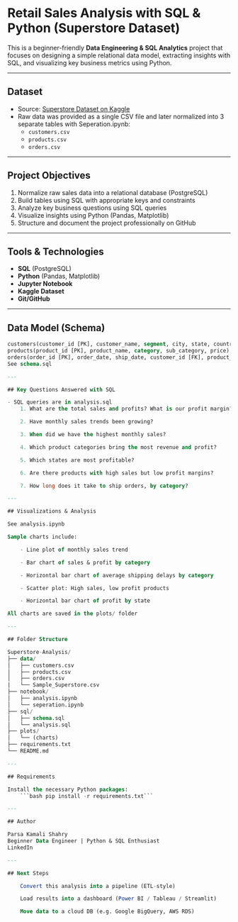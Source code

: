 # Retail Sales Analysis with SQL & Python (Superstore Dataset)

This is a beginner-friendly **Data Engineering & SQL Analytics** project that focuses on designing a simple relational data model, extracting insights with SQL, and visualizing key business metrics using Python.

---

## Dataset

- Source: [Superstore Dataset on Kaggle](https://www.kaggle.com/datasets/vivek468/superstore-dataset-final)
- Raw data was provided as a single CSV file and later normalized into 3 separate tables with Seperation.ipynb:
  - `customers.csv`
  - `products.csv`
  - `orders.csv`

---

## Project Objectives

1. Normalize raw sales data into a relational database (PostgreSQL)
2. Build tables using SQL with appropriate keys and constraints
3. Analyze key business questions using SQL queries
4. Visualize insights using Python (Pandas, Matplotlib)
5. Structure and document the project professionally on GitHub

---

## Tools & Technologies

- **SQL** (PostgreSQL)
- **Python** (Pandas, Matplotlib)
- **Jupyter Notebook**
- **Kaggle Dataset**
- **Git/GitHub**

---

## Data Model (Schema)

```sql
customers(customer_id [PK], customer_name, segment, city, state, country)
products(product_id [PK], product_name, category, sub_category, price)
orders(order_id [PK], order_date, ship_date, customer_id [FK], product_id [FK], quantity, sales, profit)
See schema.sql

---

## Key Questions Answered with SQL

- SQL queries are in analysis.sql
    1. What are the total sales and profits? What is our profit margin?

    2. Have monthly sales trends been growing?

    3. When did we have the highest monthly sales?

    4. Which product categories bring the most revenue and profit?

    5. Which states are most profitable?

    6. Are there products with high sales but low profit margins?

    7. How long does it take to ship orders, by category?

---

## Visualizations & Analysis

See analysis.ipynb

Sample charts include:

    - Line plot of monthly sales trend

    - Bar chart of sales & profit by category

    - Horizontal bar chart of average shipping delays by category

    - Scatter plot: High sales, low profit products

    - Horizontal bar chart of profit by state

All charts are saved in the plots/ folder

---

## Folder Structure

Superstore-Analysis/
├── data/
│   ├── customers.csv
│   ├── products.csv
│   ├── orders.csv
|   └── Sample_Superstore.csv
├── notebook/
│   ├── analysis.ipynb
│   └── seperation.ipynb
├── sql/
│   ├── schema.sql
│   └── analysis.sql
├── plots/
│   └── (charts)
├── requirements.txt
└── README.md

---

## Requirements

Install the necessary Python packages:
    ```bash pip install -r requirements.txt```

---

## Author

Parsa Kamali Shahry
Beginner Data Engineer | Python & SQL Enthusiast
LinkedIn 

---

## Next Steps

    Convert this analysis into a pipeline (ETL-style)

    Load results into a dashboard (Power BI / Tableau / Streamlit)

    Move data to a cloud DB (e.g. Google BigQuery, AWS RDS)